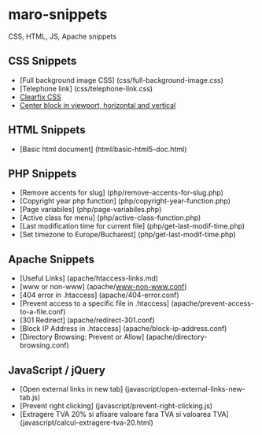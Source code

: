 # maro-snippets
CSS, HTML, JS, Apache snippets

## CSS Snippets

- [Full background image CSS] (css/full-background-image.css)
- [Telephone link] (css/telephone-link.css)
- [Clearfix CSS](css/clearfix.css)
- [Center block in viewport, horizontal and vertical](css/center-vertical-horizontal.css)


## HTML Snippets

- [Basic html document] (html/basic-html5-doc.html)

## PHP Snippets

- [Remove accents for slug] (php/remove-accents-for-slug.php)
- [Copyright year php function] (php/copyright-year-function.php)
- [Page variabiles] (php/page-variabiles.php)
- [Active class for menu] (php/active-class-function.php)
- [Last modification time for current file] (php/get-last-modif-time.php)
- [Set timezone to Europe/Bucharest] (php/get-last-modif-time.php)

## Apache Snippets

- [Useful Links] (apache/htaccess-links.md)
- [www or non-www] (apache/www-non-www.conf)
- [404 error in .htaccess] (apache/404-error.conf)
- [Prevent access to a specific file in .htaccess] (apache/prevent-access-to-a-file.conf)
- [301 Redirect] (apache/redirect-301.conf)
- [Block IP Address in .htaccess] (apache/block-ip-address.conf)
- [Directory Browsing: Prevent or Allow] (apache/directory-browsing.conf)

## JavaScript / jQuery

- [Open external links in new tab] (javascript/open-external-links-new-tab.js)
- [Prevent right clicking] (javascript/prevent-right-clicking.js)
- [Extragere TVA 20% si afisare valoare fara TVA si valoarea TVA] (javascript/calcul-extragere-tva-20.html)